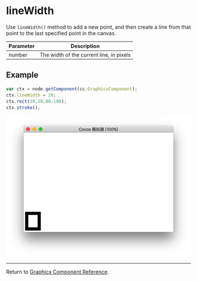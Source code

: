 # lineWidth

Use `lineWidth()` method to add a new point, and then create a line from that point to the last specified point in the canvas.

| Parameter | Description
| -------------- | ----------- |
| number | The width of the current line, in pixels |

## Example

```javascript
var ctx = node.getComponent(cc.GraphicsComponent);
ctx.lineWidth = 20;
ctx.rect(20,20,80,100);
ctx.stroke();
```

<a href="lineWidth.png"><img src="lineWidth.png"></a>

<hr>

Return to [Graphics Component Reference](../graphics.md).
